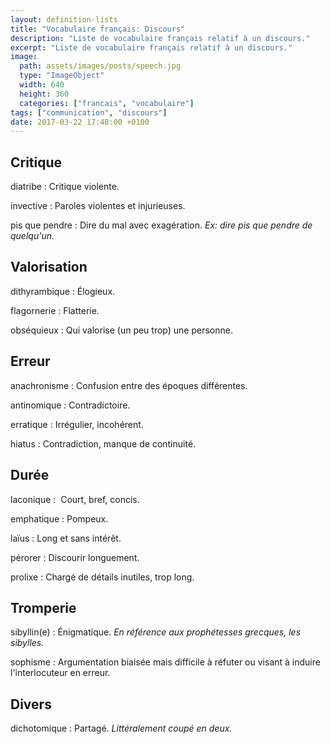 ```yaml
---
layout: definition-lists
title: "Vocabulaire français: Discours"
description: "Liste de vocabulaire français relatif à un discours."
excerpt: "Liste de vocabulaire français relatif à un discours."
image:
  path: assets/images/posts/speech.jpg
  type: "ImageObject"
  width: 640
  height: 360
  categories: ["francais", "vocabulaire"]
tags: ["communication", "discours"]
date: 2017-03-22 17:48:00 +0100
---
```

## Critique

diatribe
: Critique violente.

invective
: Paroles violentes et injurieuses.

pis que pendre
: Dire du mal avec exagération.
*Ex: dire pis que pendre de quelqu'un.*


## Valorisation

dithyrambique
: Élogieux.

flagornerie
: Flatterie.

obséquieux
: Qui valorise (un peu trop) une personne.


## Erreur

anachronisme
: Confusion entre des époques différentes.

antinomique
: Contradictoire.

erratique
: Irrégulier, incohérent.

hiatus
: Contradiction, manque de continuité.


## Durée

laconique
:  Court, bref, concis.

emphatique
: Pompeux.

laïus
: Long et sans intérêt.

pérorer
: Discourir longuement.

prolixe
: Chargé de détails inutiles, trop long.


## Tromperie

sibyllin(e)
: Énigmatique.
*En référence aux prophétesses grecques, les sibylles.*

sophisme
: Argumentation biaisée mais difficile à réfuter ou visant à induire l'interlocuteur en erreur.


## Divers

dichotomique
: Partagé.
*Littéralement coupé en deux.*
